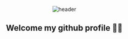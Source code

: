 <div align="center">
  
  ![header](https://capsule-render.vercel.app/api?section=header&type=Waving&color=gradient&height=300&text=Hi%20,%I'm%20InYoung&fontColor=ffffff&animation=twinkling&fontAlignY=30&desc=ᕦ(ò_óˇ)ᕤ&descAlignY=60)
  <h2>Welcome my github profile 👋🏻
</div>
